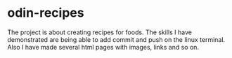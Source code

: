 # odin-recipes
The project is about creating recipes for foods. The skills I have demonstrated
are being able to add commit and push on the linux terminal. Also I have made
several html pages with images, links and so on.
